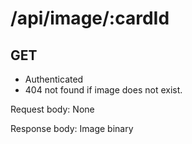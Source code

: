 # /api/image/:cardId
## GET
- Authenticated
- 404 not found if image does not exist.

Request body: None

Response body: Image binary